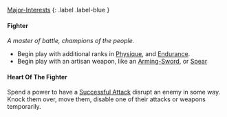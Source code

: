 [Major-Interests](Game/Worlds/Embarking/Major-Interests)
{: .label .label-blue }

#### Fighter
*A master of battle, champions of the people.*
* Begin play with additional ranks in [Physique](Game/Core/Strength#Physique), and [Endurance](Game/Core/Strength#Endurance).
* Begin play with an artisan weapon, like an [Arming-Sword](Game/Gear/Arming-Sword), or [Spear](Game/Gear/Spear)

#### Heart Of The Fighter
Spend a power to have a [Successful Attack](Game/Core/Terminology#Successful%20Attack) disrupt an enemy in some way. Knock them over, move them, disable one of their attacks or weapons temporarily. 